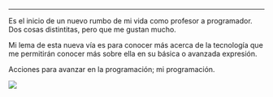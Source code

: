 

------------

Es el inicio de un nuevo rumbo de mi vida como profesor a programador. Dos cosas distintitas, pero que me gustan mucho.

Mi lema de esta nueva vía es para conocer más acerca de la tecnología que me permitirán conocer más sobre ella en su básica o avanzada expresión.

Acciones para avanzar en la programación; mi programación.

<img src="https://www.seekpng.com/png/detail/67-677322_new-bulls-symbol-bull-logo-png.png">
